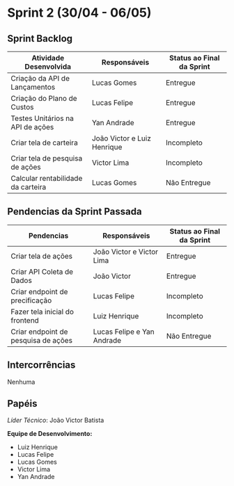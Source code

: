 # Sprint 2 (30/04 - 06/05)

## Sprint Backlog

| Atividade Desenvolvida | Responsáveis     | Status ao Final da Sprint
| --------- | --------------------------------- |---------------------- |
| Criação da API de Lançamentos | Lucas Gomes | Entregue
| Criação do Plano de Custos | Lucas Felipe | Entregue
| Testes Unitários na API de ações | Yan Andrade | Entregue
| Criar tela de carteira | João Victor e Luiz Henrique | Incompleto
| Criar tela de pesquisa de ações | Victor Lima | Incompleto
| Calcular rentabilidade da carteira | Lucas Gomes | Não Entregue


## Pendencias da Sprint Passada

| Pendencias | Responsáveis     | Status ao Final da Sprint
| --------- | --------------------------------- |---------------------- |
| Criar tela de ações | João Victor e Victor Lima | Entregue
| Criar API Coleta de Dados | João Victor | Entregue
| Criar endpoint de precificação | Lucas Felipe | Incompleto
| Fazer tela inicial do frontend | Luiz Henrique | Incompleto
| Criar endpoint de pesquisa de ações | Lucas Felipe e Yan Andrade | Não Entregue

## Intercorrências
<!-- Área reservada ao líder técnico -->

Nenhuma


## Papéis

*Líder Técnico*: João Victor Batista

**Equipe de Desenvolvimento:**
- Luiz Henrique
- Lucas Felipe
- Lucas Gomes
- Victor Lima
- Yan Andrade
